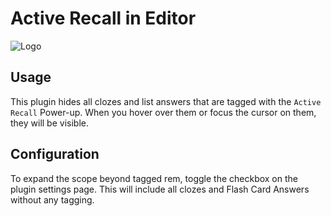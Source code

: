 # Active Recall in Editor

![Logo](https://github.com/browneyedsoul/remnote-plugins/blob/main/packages/active-recall/public/logo.png?raw=true)

## Usage

This plugin hides all clozes and list answers that are tagged with the `Active Recall` Power-up. When you hover over them or focus the cursor on them, they will be visible.

## Configuration

To expand the scope beyond tagged rem, toggle the checkbox on the plugin settings page. This will include all clozes and Flash Card Answers without any tagging.